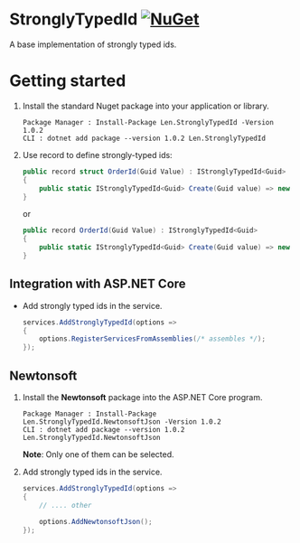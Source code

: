 # StronglyTypedId [![NuGet][badge-nuget]][nuget-package]
A base implementation of strongly typed ids.
# Getting started
1. Install the standard Nuget package into your application or library.

    ```
    Package Manager : Install-Package Len.StronglyTypedId -Version 1.0.2
    CLI : dotnet add package --version 1.0.2 Len.StronglyTypedId
    ```
2. Use record to define strongly-typed ids:
    ```C#
    public record struct OrderId(Guid Value) : IStronglyTypedId<Guid>
    {
        public static IStronglyTypedId<Guid> Create(Guid value) => new OrderId(value);
    }
    ```
    or
    ```C#
    public record OrderId(Guid Value) : IStronglyTypedId<Guid>
    {
        public static IStronglyTypedId<Guid> Create(Guid value) => new OrderId(value);
    }
    ```
## Integration with ASP.NET Core

*  Add strongly typed ids in the service.

    ``` C#
    services.AddStronglyTypedId(options =>
    {
        options.RegisterServicesFromAssemblies(/* assembles */);
    });
    ```

## Newtonsoft

1. Install the **Newtonsoft** package into the ASP.NET Core program.

    ```
    Package Manager : Install-Package Len.StronglyTypedId.NewtonsoftJson -Version 1.0.2
    CLI : dotnet add package --version 1.0.2 Len.StronglyTypedId.NewtonsoftJson
    ```
    **Note**: Only one of them can be selected.

2.  Add strongly typed ids in the service.

    ```C#
    services.AddStronglyTypedId(options =>
    {
        // .... other

        options.AddNewtonsoftJson();
    });
    ```
[nuget-package]: https://www.nuget.org/packages/Len.StronglyTypedId/
[badge-nuget]: https://img.shields.io/nuget/v/Len.StronglyTypedId.svg